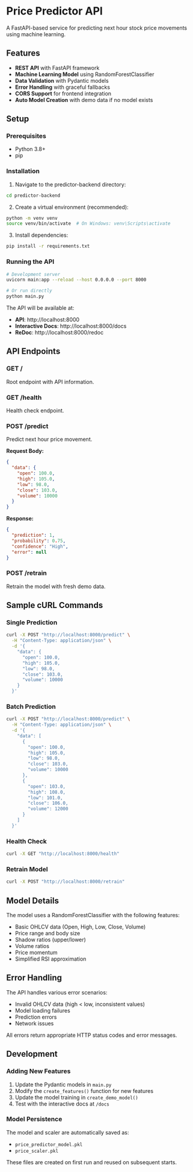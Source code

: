 # Price Predictor API

A FastAPI-based service for predicting next hour stock price movements using machine learning.

## Features

- **REST API** with FastAPI framework
- **Machine Learning Model** using RandomForestClassifier
- **Data Validation** with Pydantic models
- **Error Handling** with graceful fallbacks
- **CORS Support** for frontend integration
- **Auto Model Creation** with demo data if no model exists

## Setup

### Prerequisites

- Python 3.8+
- pip

### Installation

1. Navigate to the predictor-backend directory:
```bash
cd predictor-backend
```

2. Create a virtual environment (recommended):
```bash
python -m venv venv
source venv/bin/activate  # On Windows: venv\Scripts\activate
```

3. Install dependencies:
```bash
pip install -r requirements.txt
```

### Running the API

```bash
# Development server
uvicorn main:app --reload --host 0.0.0.0 --port 8000

# Or run directly
python main.py
```

The API will be available at:
- **API**: http://localhost:8000
- **Interactive Docs**: http://localhost:8000/docs
- **ReDoc**: http://localhost:8000/redoc

## API Endpoints

### GET /
Root endpoint with API information.

### GET /health
Health check endpoint.

### POST /predict
Predict next hour price movement.

**Request Body:**
```json
{
  "data": {
    "open": 100.0,
    "high": 105.0,
    "low": 98.0,
    "close": 103.0,
    "volume": 10000
  }
}
```

**Response:**
```json
{
  "prediction": 1,
  "probability": 0.75,
  "confidence": "High",
  "error": null
}
```

### POST /retrain
Retrain the model with fresh demo data.

## Sample cURL Commands

### Single Prediction
```bash
curl -X POST "http://localhost:8000/predict" \
  -H "Content-Type: application/json" \
  -d '{
    "data": {
      "open": 100.0,
      "high": 105.0,
      "low": 98.0,
      "close": 103.0,
      "volume": 10000
    }
  }'
```

### Batch Prediction
```bash
curl -X POST "http://localhost:8000/predict" \
  -H "Content-Type: application/json" \
  -d '{
    "data": [
      {
        "open": 100.0,
        "high": 105.0,
        "low": 98.0,
        "close": 103.0,
        "volume": 10000
      },
      {
        "open": 103.0,
        "high": 108.0,
        "low": 101.0,
        "close": 106.0,
        "volume": 12000
      }
    ]
  }'
```

### Health Check
```bash
curl -X GET "http://localhost:8000/health"
```

### Retrain Model
```bash
curl -X POST "http://localhost:8000/retrain"
```

## Model Details

The model uses a RandomForestClassifier with the following features:
- Basic OHLCV data (Open, High, Low, Close, Volume)
- Price range and body size
- Shadow ratios (upper/lower)
- Volume ratios
- Price momentum
- Simplified RSI approximation

## Error Handling

The API handles various error scenarios:
- Invalid OHLCV data (high < low, inconsistent values)
- Model loading failures
- Prediction errors
- Network issues

All errors return appropriate HTTP status codes and error messages.

## Development

### Adding New Features

1. Update the Pydantic models in `main.py`
2. Modify the `create_features()` function for new features
3. Update the model training in `create_demo_model()`
4. Test with the interactive docs at `/docs`

### Model Persistence

The model and scaler are automatically saved as:
- `price_predictor_model.pkl`
- `price_scaler.pkl`

These files are created on first run and reused on subsequent starts.
